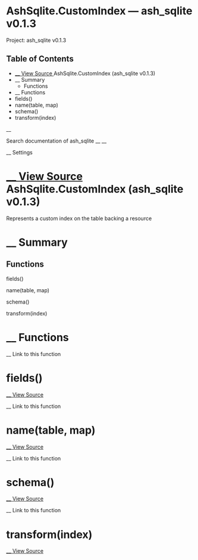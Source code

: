 # AshSqlite.CustomIndex — ash_sqlite v0.1.3

Project: ash_sqlite v0.1.3

## Table of Contents

- [ __ View Source ](external_link) AshSqlite.CustomIndex (ash_sqlite v0.1.3)
- __ Summary
  - Functions
- __ Functions
- fields()
- name(table, map)
- schema()
- transform(index)

__

Search documentation of ash_sqlite __ __

__ Settings

#  [ __ View Source ](external_link) AshSqlite.CustomIndex (ash_sqlite v0.1.3)

Represents a custom index on the table backing a resource

#  __ Summary

##  Functions

fields()

name(table, map)

schema()

transform(index)

#  __ Functions

__ Link to this function

# fields()

[ __ View Source ](external_link)

__ Link to this function

# name(table, map)

[ __ View Source ](external_link)

__ Link to this function

# schema()

[ __ View Source ](external_link)

__ Link to this function

# transform(index)

[ __ View Source ](external_link)
